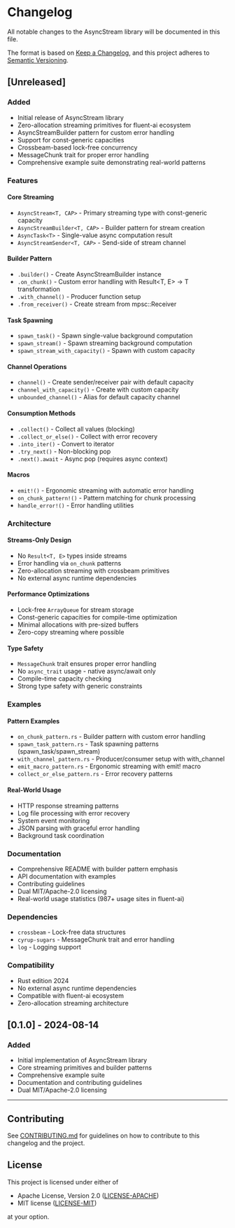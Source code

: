 # Changelog

All notable changes to the AsyncStream library will be documented in this file.

The format is based on [Keep a Changelog](https://keepachangelog.com/en/1.0.0/),
and this project adheres to [Semantic Versioning](https://semver.org/spec/v2.0.0.html).

## [Unreleased]

### Added
- Initial release of AsyncStream library
- Zero-allocation streaming primitives for fluent-ai ecosystem
- AsyncStreamBuilder pattern for custom error handling
- Support for const-generic capacities
- Crossbeam-based lock-free concurrency
- MessageChunk trait for proper error handling
- Comprehensive example suite demonstrating real-world patterns

### Features

#### Core Streaming
- `AsyncStream<T, CAP>` - Primary streaming type with const-generic capacity
- `AsyncStreamBuilder<T, CAP>` - Builder pattern for stream creation
- `AsyncTask<T>` - Single-value async computation result
- `AsyncStreamSender<T, CAP>` - Send-side of stream channel

#### Builder Pattern
- `.builder()` - Create AsyncStreamBuilder instance
- `.on_chunk()` - Custom error handling with Result<T, E> → T transformation
- `.with_channel()` - Producer function setup
- `.from_receiver()` - Create stream from mpsc::Receiver

#### Task Spawning
- `spawn_task()` - Spawn single-value background computation
- `spawn_stream()` - Spawn streaming background computation
- `spawn_stream_with_capacity()` - Spawn with custom capacity

#### Channel Operations
- `channel()` - Create sender/receiver pair with default capacity
- `channel_with_capacity()` - Create with custom capacity
- `unbounded_channel()` - Alias for default capacity channel

#### Consumption Methods
- `.collect()` - Collect all values (blocking)
- `.collect_or_else()` - Collect with error recovery
- `.into_iter()` - Convert to iterator
- `.try_next()` - Non-blocking pop
- `.next().await` - Async pop (requires async context)

#### Macros
- `emit!()` - Ergonomic streaming with automatic error handling
- `on_chunk_pattern!()` - Pattern matching for chunk processing
- `handle_error!()` - Error handling utilities

### Architecture

#### Streams-Only Design
- No `Result<T, E>` types inside streams
- Error handling via `on_chunk` patterns
- Zero-allocation streaming with crossbeam primitives
- No external async runtime dependencies

#### Performance Optimizations
- Lock-free `ArrayQueue` for stream storage
- Const-generic capacities for compile-time optimization
- Minimal allocations with pre-sized buffers
- Zero-copy streaming where possible

#### Type Safety
- `MessageChunk` trait ensures proper error handling
- No `async_trait` usage - native async/await only
- Compile-time capacity checking
- Strong type safety with generic constraints

### Examples

#### Pattern Examples
- `on_chunk_pattern.rs` - Builder pattern with custom error handling
- `spawn_task_pattern.rs` - Task spawning patterns (spawn_task/spawn_stream)
- `with_channel_pattern.rs` - Producer/consumer setup with with_channel
- `emit_macro_pattern.rs` - Ergonomic streaming with emit! macro
- `collect_or_else_pattern.rs` - Error recovery patterns

#### Real-World Usage
- HTTP response streaming patterns
- Log file processing with error recovery
- System event monitoring
- JSON parsing with graceful error handling
- Background task coordination

### Documentation
- Comprehensive README with builder pattern emphasis
- API documentation with examples
- Contributing guidelines
- Dual MIT/Apache-2.0 licensing
- Real-world usage statistics (987+ usage sites in fluent-ai)

### Dependencies
- `crossbeam` - Lock-free data structures
- `cyrup-sugars` - MessageChunk trait and error handling
- `log` - Logging support

### Compatibility
- Rust edition 2024
- No external async runtime dependencies
- Compatible with fluent-ai ecosystem
- Zero-allocation streaming architecture

## [0.1.0] - 2024-08-14

### Added
- Initial implementation of AsyncStream library
- Core streaming primitives and builder patterns
- Comprehensive example suite
- Documentation and contributing guidelines
- Dual MIT/Apache-2.0 licensing

---

## Contributing

See [CONTRIBUTING.md](CONTRIBUTING.md) for guidelines on how to contribute to this changelog and the project.

## License

This project is licensed under either of

- Apache License, Version 2.0 ([LICENSE-APACHE](LICENSE-APACHE))
- MIT license ([LICENSE-MIT](LICENSE-MIT))

at your option.

